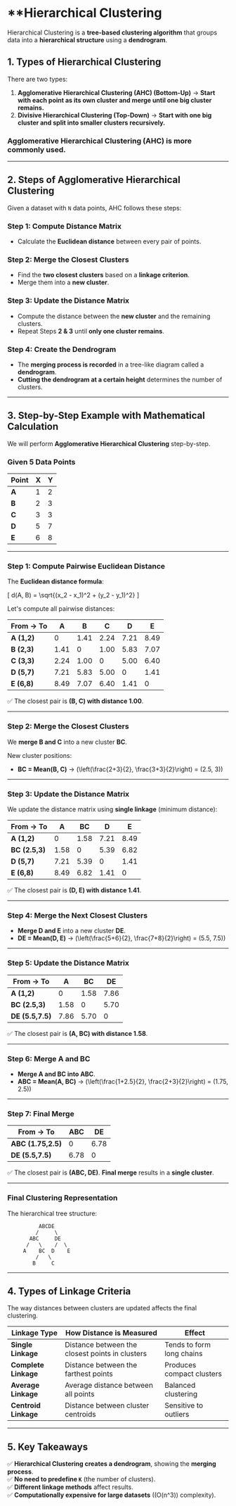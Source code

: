 # **Hierarchical Clustering

Hierarchical Clustering is a **tree-based clustering algorithm** that groups data into a **hierarchical structure** using a **dendrogram**.

## **1. Types of Hierarchical Clustering**
There are two types:
1. **Agglomerative Hierarchical Clustering (AHC) (Bottom-Up)** → **Start with each point as its own cluster and merge until one big cluster remains.**
2. **Divisive Hierarchical Clustering (Top-Down)** → **Start with one big cluster and split into smaller clusters recursively.**

### **Agglomerative Hierarchical Clustering (AHC) is more commonly used.**

---

## **2. Steps of Agglomerative Hierarchical Clustering**
Given a dataset with `N` data points, AHC follows these steps:

### **Step 1: Compute Distance Matrix**
- Calculate the **Euclidean distance** between every pair of points.

### **Step 2: Merge the Closest Clusters**
- Find the **two closest clusters** based on a **linkage criterion**.
- Merge them into a **new cluster**.

### **Step 3: Update the Distance Matrix**
- Compute the distance between the **new cluster** and the remaining clusters.
- Repeat Steps **2 & 3** until **only one cluster remains**.

### **Step 4: Create the Dendrogram**
- The **merging process is recorded** in a tree-like diagram called a **dendrogram**.
- **Cutting the dendrogram at a certain height** determines the number of clusters.

---

## **3. Step-by-Step Example with Mathematical Calculation**
We will perform **Agglomerative Hierarchical Clustering** step-by-step.

### **Given 5 Data Points**
| Point | X  | Y  |
|--------|----|----|
| **A** | 1  | 2  |
| **B** | 2  | 3  |
| **C** | 3  | 3  |
| **D** | 5  | 7  |
| **E** | 6  | 8  |

---

### **Step 1: Compute Pairwise Euclidean Distance**
The **Euclidean distance formula**:

\[
d(A, B) = \sqrt{(x_2 - x_1)^2 + (y_2 - y_1)^2}
\]

Let's compute all pairwise distances:

| From → To  | A  | B  | C  | D  | E  |
|------------|----|----|----|----|----|
| **A (1,2)** | 0  | 1.41 | 2.24 | 7.21 | 8.49 |
| **B (2,3)** | 1.41 | 0  | 1.00 | 5.83 | 7.07 |
| **C (3,3)** | 2.24 | 1.00 | 0  | 5.00 | 6.40 |
| **D (5,7)** | 7.21 | 5.83 | 5.00 | 0  | 1.41 |
| **E (6,8)** | 8.49 | 7.07 | 6.40 | 1.41 | 0  |

✅ The closest pair is **(B, C) with distance 1.00**.

---

### **Step 2: Merge the Closest Clusters**
We **merge B and C** into a new cluster **BC**.

New cluster positions:
- **BC = Mean(B, C)** → \(\left(\frac{2+3}{2}, \frac{3+3}{2}\right) = (2.5, 3)\)

---

### **Step 3: Update the Distance Matrix**
We update the distance matrix using **single linkage** (minimum distance):

| From → To  | A  | BC | D  | E  |
|------------|----|----|----|----|
| **A (1,2)** | 0  | 1.58 | 7.21 | 8.49 |
| **BC (2.5,3)** | 1.58 | 0  | 5.39 | 6.82 |
| **D (5,7)** | 7.21 | 5.39 | 0  | 1.41 |
| **E (6,8)** | 8.49 | 6.82 | 1.41 | 0  |

✅ The closest pair is **(D, E) with distance 1.41**.

---

### **Step 4: Merge the Next Closest Clusters**
- **Merge D and E** into a new cluster **DE**.
- **DE = Mean(D, E)** → \(\left(\frac{5+6}{2}, \frac{7+8}{2}\right) = (5.5, 7.5)\)

---

### **Step 5: Update the Distance Matrix**
| From → To  | A  | BC | DE  |
|------------|----|----|----|
| **A (1,2)** | 0  | 1.58 | 7.86 |
| **BC (2.5,3)** | 1.58 | 0  | 5.70 |
| **DE (5.5,7.5)** | 7.86 | 5.70 | 0  |

✅ The closest pair is **(A, BC) with distance 1.58**.

---

### **Step 6: Merge A and BC**
- **Merge A and BC into ABC**.
- **ABC = Mean(A, BC)** → \(\left(\frac{1+2.5}{2}, \frac{2+3}{2}\right) = (1.75, 2.5)\)

---

### **Step 7: Final Merge**
| From → To  | ABC | DE |
|------------|----|----|
| **ABC (1.75,2.5)** | 0  | 6.78 |
| **DE (5.5,7.5)** | 6.78 | 0  |

✅ The closest pair is **(ABC, DE)**. **Final merge** results in a **single cluster**.

---

### **Final Clustering Representation**
The hierarchical tree structure:

```
          ABCDE
         /     \
       ABC     DE
      /   \    /  \
     A    BC  D    E
         /   \
        B     C

```

---

## **4. Types of Linkage Criteria**
The way distances between clusters are updated affects the final clustering.

| Linkage Type | How Distance is Measured | Effect |
|-------------|------------------------|--------|
| **Single Linkage** | Distance between the closest points in clusters | Tends to form long chains |
| **Complete Linkage** | Distance between the farthest points | Produces compact clusters |
| **Average Linkage** | Average distance between all points | Balanced clustering |
| **Centroid Linkage** | Distance between cluster centroids | Sensitive to outliers |

---

## **5. Key Takeaways**
✅ **Hierarchical Clustering creates a dendrogram**, showing the **merging process**.  
✅ **No need to predefine `K`** (the number of clusters).  
✅ **Different linkage methods** affect results.  
✅ **Computationally expensive for large datasets** (\(O(n^3)\) complexity).  

